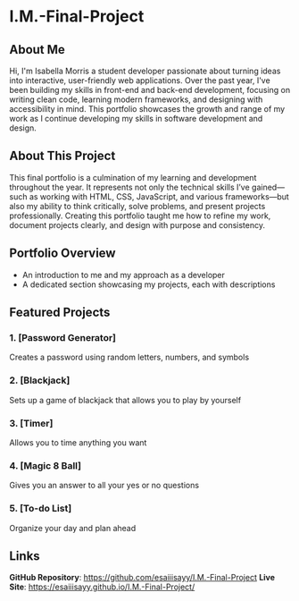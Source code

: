 # I.M.-Final-Project

## About Me
Hi, I'm Isabella Morris a student developer passionate about turning ideas into interactive, user-friendly web applications. Over the past year, I've been building my skills in front-end and back-end development, focusing on writing clean code, learning modern frameworks, and designing with accessibility in mind. This portfolio showcases the growth and range of my work as I continue developing my skills in software development and design.

## About This Project
This final portfolio is a culmination of my learning and development throughout the year. It represents not only the technical skills I’ve gained—such as working with HTML, CSS, JavaScript, and various frameworks—but also my ability to think critically, solve problems, and present projects professionally. Creating this portfolio taught me how to refine my work, document projects clearly, and design with purpose and consistency.

## Portfolio Overview
- An introduction to me and my approach as a developer
- A dedicated section showcasing my projects, each with descriptions

## Featured Projects

### 1. **[Password Generator]**
Creates a password using random letters, numbers, and symbols

### 2. **[Blackjack]**
Sets up a game of blackjack that allows you to play by yourself

### 3. **[Timer]**
Allows you to time anything you want

### 4. **[Magic 8 Ball]**
Gives you an answer to all your yes or no questions

### 5. **[To-do List]**
Organize your day and plan ahead

## Links
**GitHub Repository**: https://github.com/esaiiisayy/I.M.-Final-Project
**Live Site**: https://esaiiisayy.github.io/I.M.-Final-Project/
